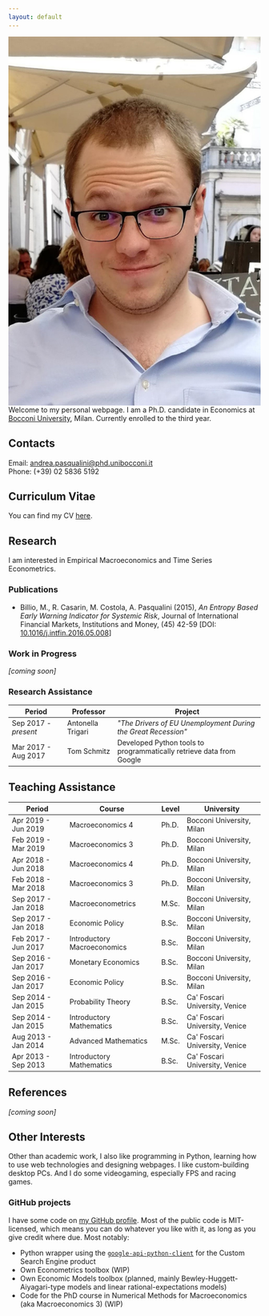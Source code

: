 ```yaml
---
layout: default
---
```


<img src="/files/picture.jpg" align="right" alt="Hi" class="inline"/>

Welcome to my personal webpage.
I am a Ph.D. candidate in Economics at [Bocconi University](http://didattica.unibocconi.it/docenti/cv.php?rif=185848), Milan.
Currently enrolled to the third year.


## Contacts

Email: <andrea.pasqualini@phd.unibocconi.it><br>
Phone: (+39) 02 5836 5192<br>


## Curriculum Vitae

You can find my CV [here](/files/cv.pdf).


## Research

I am interested in Empirical Macroeconomics and Time Series Econometrics.


### Publications

* Billio, M., R. Casarin, M. Costola, A. Pasqualini (2015), *An Entropy Based Early Warning Indicator for Systemic Risk*, Journal of International Financial Markets, Institutions and Money, (45) 42-59 [DOI: [10.1016/j.intfin.2016.05.008](https://dx.doi.org/10.1016/j.intfin.2016.05.008)]


### Work in Progress

*[coming soon]*


### Research Assistance

| Period               | Professor         | Project                                                               |
| -------------------- | ----------------- | --------------------------------------------------------------------- |
| Sep 2017 - *present* | Antonella Trigari | *"The Drivers of EU Unemployment During the Great Recession"*         |
| Mar 2017 - Aug 2017  | Tom Schmitz       | Developed Python tools to programmatically retrieve data from Google  |


## Teaching Assistance

| Period              | Course                      | Level | University                     |
| ------------------- | --------------------------- | ----- | ------------------------------ |
| Apr 2019 - Jun 2019 | Macroeconomics 4            | Ph.D. | Bocconi University, Milan      |
| Feb 2019 - Mar 2019 | Macroeconomics 3            | Ph.D. | Bocconi University, Milan      |
| Apr 2018 - Jun 2018 | Macroeconomics 4            | Ph.D. | Bocconi University, Milan      |
| Feb 2018 - Mar 2018 | Macroeconomics 3            | Ph.D. | Bocconi University, Milan      |
| Sep 2017 - Jan 2018 | Macroeconometrics           | M.Sc. | Bocconi University, Milan      |
| Sep 2017 - Jan 2018 | Economic Policy             | B.Sc. | Bocconi University, Milan      |
| Feb 2017 - Jun 2017 | Introductory Macroeconomics | B.Sc. | Bocconi University, Milan      |
| Sep 2016 - Jan 2017 | Monetary Economics          | B.Sc. | Bocconi University, Milan      |
| Sep 2016 - Jan 2017 | Economic Policy             | B.Sc. | Bocconi University, Milan      |
| Sep 2014 - Jan 2015 | Probability Theory          | B.Sc. | Ca' Foscari University, Venice |
| Sep 2014 - Jan 2015 | Introductory Mathematics    | B.Sc. | Ca' Foscari University, Venice |
| Aug 2013 - Jan 2014 | Advanced Mathematics        | M.Sc. | Ca' Foscari University, Venice |
| Apr 2013 - Sep 2013 | Introductory Mathematics    | B.Sc. | Ca' Foscari University, Venice |


## References
*[coming soon]*


## Other Interests

Other than academic work, I also like programming in Python, learning how to use web technologies and designing webpages.
I like custom-building desktop PCs.
And I do some videogaming, especially FPS and racing games.


### GitHub projects

I have some code on [my GitHub profile](https://github.com/apsql/).
Most of the public code is MIT-licensed, which means you can do whatever you like with it, as long as you give credit where due.
Most notably:

- Python wrapper using the [`google-api-python-client`](https://developers.google.com/api-client-library/python/) for the Custom Search Engine product
- Own Econometrics toolbox (WIP)
- Own Economic Models toolbox (planned, mainly Bewley-Huggett-Aiyagari-type models and linear rational-expectations models)
- Code for the PhD course in Numerical Methods for Macroeconomics (aka Macroeconomics 3) (WIP)
